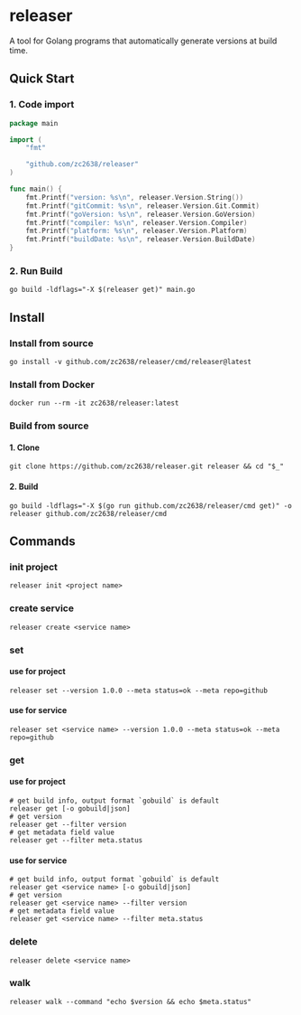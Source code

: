 # releaser

A tool for Golang programs that automatically generate versions at build time.

## Quick Start

### 1. Code import

```go
package main

import (
	"fmt"

	"github.com/zc2638/releaser"
)

func main() {
	fmt.Printf("version: %s\n", releaser.Version.String())
	fmt.Printf("gitCommit: %s\n", releaser.Version.Git.Commit)
	fmt.Printf("goVersion: %s\n", releaser.Version.GoVersion)
	fmt.Printf("compiler: %s\n", releaser.Version.Compiler)
	fmt.Printf("platform: %s\n", releaser.Version.Platform)
	fmt.Printf("buildDate: %s\n", releaser.Version.BuildDate)
}
```

### 2. Run Build

```shell
go build -ldflags="-X $(releaser get)" main.go
```

## Install

### Install from source

```shell
go install -v github.com/zc2638/releaser/cmd/releaser@latest
```

### Install from Docker

```shell
docker run --rm -it zc2638/releaser:latest
```

### Build from source

#### 1. Clone

```shell
git clone https://github.com/zc2638/releaser.git releaser && cd "$_"
```

#### 2. Build

```shell
go build -ldflags="-X $(go run github.com/zc2638/releaser/cmd get)" -o releaser github.com/zc2638/releaser/cmd
```

## Commands

### init project

```shell
releaser init <project name>
```

### create service

```shell
releaser create <service name>
```

### set

#### use for project

```shell
releaser set --version 1.0.0 --meta status=ok --meta repo=github
```

#### use for service

```shell
releaser set <service name> --version 1.0.0 --meta status=ok --meta repo=github
```

### get

#### use for project

```shell
# get build info, output format `gobuild` is default
releaser get [-o gobuild|json]
# get version
releaser get --filter version
# get metadata field value
releaser get --filter meta.status
```

#### use for service

```shell
# get build info, output format `gobuild` is default
releaser get <service name> [-o gobuild|json]
# get version
releaser get <service name> --filter version
# get metadata field value
releaser get <service name> --filter meta.status
```

### delete

```shell
releaser delete <service name>
```

### walk

```shell
releaser walk --command "echo $version && echo $meta.status"
```
